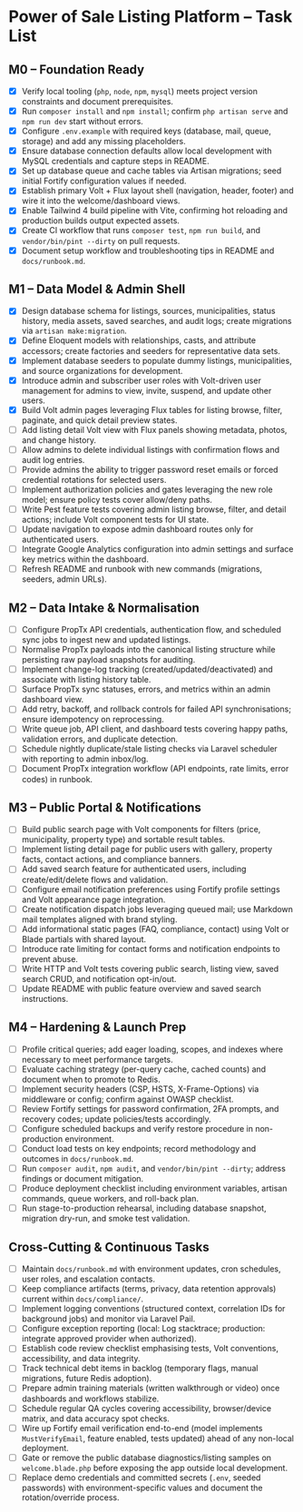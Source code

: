 # Power of Sale Listing Platform – Task List

## M0 – Foundation Ready

- [x] Verify local tooling (`php`, `node`, `npm`, `mysql`) meets project version constraints and document prerequisites.
- [x] Run `composer install` and `npm install`; confirm `php artisan serve` and `npm run dev` start without errors.
- [x] Configure `.env.example` with required keys (database, mail, queue, storage) and add any missing placeholders.
- [x] Ensure database connection defaults allow local development with MySQL credentials and capture steps in README.
- [x] Set up database queue and cache tables via Artisan migrations; seed initial Fortify configuration values if needed.
- [x] Establish primary Volt + Flux layout shell (navigation, header, footer) and wire it into the welcome/dashboard views.
- [x] Enable Tailwind 4 build pipeline with Vite, confirming hot reloading and production builds output expected assets.
- [x] Create CI workflow that runs `composer test`, `npm run build`, and `vendor/bin/pint --dirty` on pull requests.
- [x] Document setup workflow and troubleshooting tips in README and `docs/runbook.md`.

## M1 – Data Model & Admin Shell

- [x] Design database schema for listings, sources, municipalities, status history, media assets, saved searches, and audit logs; create migrations via `artisan make:migration`.
- [x] Define Eloquent models with relationships, casts, and attribute accessors; create factories and seeders for representative data sets.
- [x] Implement database seeders to populate dummy listings, municipalities, and source organizations for development.
- [x] Introduce admin and subscriber user roles with Volt-driven user management for admins to view, invite, suspend, and update other users.
- [x] Build Volt admin pages leveraging Flux tables for listing browse, filter, paginate, and quick detail preview states.
- [ ] Add listing detail Volt view with Flux panels showing metadata, photos, and change history.
- [ ] Allow admins to delete individual listings with confirmation flows and audit log entries.
- [ ] Provide admins the ability to trigger password reset emails or forced credential rotations for selected users.
- [ ] Implement authorization policies and gates leveraging the new role model; ensure policy tests cover allow/deny paths.
- [ ] Write Pest feature tests covering admin listing browse, filter, and detail actions; include Volt component tests for UI state.
- [ ] Update navigation to expose admin dashboard routes only for authenticated users.
- [ ] Integrate Google Analytics configuration into admin settings and surface key metrics within the dashboard.
- [ ] Refresh README and runbook with new commands (migrations, seeders, admin URLs).

## M2 – Data Intake & Normalisation

- [ ] Configure PropTx API credentials, authentication flow, and scheduled sync jobs to ingest new and updated listings.
- [ ] Normalise PropTx payloads into the canonical listing structure while persisting raw payload snapshots for auditing.
- [ ] Implement change-log tracking (created/updated/deactivated) and associate with listing history table.
- [ ] Surface PropTx sync statuses, errors, and metrics within an admin dashboard view.
- [ ] Add retry, backoff, and rollback controls for failed API synchronisations; ensure idempotency on reprocessing.
- [ ] Write queue job, API client, and dashboard tests covering happy paths, validation errors, and duplicate detection.
- [ ] Schedule nightly duplicate/stale listing checks via Laravel scheduler with reporting to admin inbox/log.
- [ ] Document PropTx integration workflow (API endpoints, rate limits, error codes) in runbook.

## M3 – Public Portal & Notifications

- [ ] Build public search page with Volt components for filters (price, municipality, property type) and sortable result tables.
- [ ] Implement listing detail page for public users with gallery, property facts, contact actions, and compliance banners.
- [ ] Add saved search feature for authenticated users, including create/edit/delete flows and validation.
- [ ] Configure email notification preferences using Fortify profile settings and Volt appearance page integration.
- [ ] Create notification dispatch jobs leveraging queued mail; use Markdown mail templates aligned with brand styling.
- [ ] Add informational static pages (FAQ, compliance, contact) using Volt or Blade partials with shared layout.
- [ ] Introduce rate limiting for contact forms and notification endpoints to prevent abuse.
- [ ] Write HTTP and Volt tests covering public search, listing view, saved search CRUD, and notification opt-in/out.
- [ ] Update README with public feature overview and saved search instructions.

## M4 – Hardening & Launch Prep

- [ ] Profile critical queries; add eager loading, scopes, and indexes where necessary to meet performance targets.
- [ ] Evaluate caching strategy (per-query cache, cached counts) and document when to promote to Redis.
- [ ] Implement security headers (CSP, HSTS, X-Frame-Options) via middleware or config; confirm against OWASP checklist.
- [ ] Review Fortify settings for password confirmation, 2FA prompts, and recovery codes; update policies/tests accordingly.
- [ ] Configure scheduled backups and verify restore procedure in non-production environment.
- [ ] Conduct load tests on key endpoints; record methodology and outcomes in `docs/runbook.md`.
- [ ] Run `composer audit`, `npm audit`, and `vendor/bin/pint --dirty`; address findings or document mitigation.
- [ ] Produce deployment checklist including environment variables, artisan commands, queue workers, and roll-back plan.
- [ ] Run stage-to-production rehearsal, including database snapshot, migration dry-run, and smoke test validation.

## Cross-Cutting & Continuous Tasks

- [ ] Maintain `docs/runbook.md` with environment updates, cron schedules, user roles, and escalation contacts.
- [ ] Keep compliance artifacts (terms, privacy, data retention approvals) current within `docs/compliance/`.
- [ ] Implement logging conventions (structured context, correlation IDs for background jobs) and monitor via Laravel Pail.
- [ ] Configure exception reporting (local: Log stacktrace; production: integrate approved provider when authorized).
- [ ] Establish code review checklist emphasising tests, Volt conventions, accessibility, and data integrity.
- [ ] Track technical debt items in backlog (temporary flags, manual migrations, future Redis adoption).
- [ ] Prepare admin training materials (written walkthrough or video) once dashboards and workflows stabilize.
- [ ] Schedule regular QA cycles covering accessibility, browser/device matrix, and data accuracy spot checks.
- [ ] Wire up Fortify email verification end-to-end (model implements `MustVerifyEmail`, feature enabled, tests updated) ahead of any non-local deployment.
- [ ] Gate or remove the public database diagnostics/listing samples on `welcome.blade.php` before exposing the app outside local development.
- [ ] Replace demo credentials and committed secrets (`.env`, seeded passwords) with environment-specific values and document the rotation/override process.
